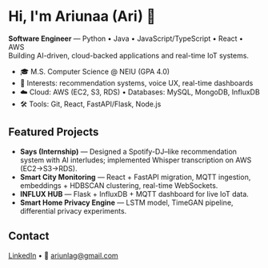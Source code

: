 # Hi, I'm Ariunaa (Ari) 👋
**Software Engineer** — Python • Java • JavaScript/TypeScript • React • AWS  
Building AI-driven, cloud-backed applications and real-time IoT systems.

- 🎓 M.S. Computer Science @ NEIU (GPA 4.0)
- 📌 Interests: recommendation systems, voice UX, real-time dashboards
- ☁️ Cloud: AWS (EC2, S3, RDS) • Databases: MySQL, MongoDB, InfluxDB
- 🛠️ Tools: Git, React, FastAPI/Flask, Node.js

## Featured Projects
- **Says (Internship)** — Designed a Spotify-DJ–like recommendation system with AI interludes; implemented Whisper transcription on AWS (EC2→S3→RDS).
- **Smart City Monitoring** — React + FastAPI migration, MQTT ingestion, embeddings + HDBSCAN clustering, real-time WebSockets.
- **INFLUX HUB** — Flask + InfluxDB + MQTT dashboard for live IoT data.
- **Smart Home Privacy Engine** — LSTM model, TimeGAN pipeline, differential privacy experiments.

## Contact
[LinkedIn](https://www.linkedin.com/in/ariunlag/) • 📧 ariunlag@gmail.com
